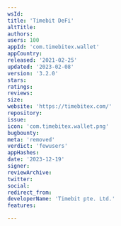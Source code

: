 ```yaml
---
wsId: 
title: 'Timebit DeFi'
altTitle: 
authors: 
users: 100
appId: 'com.timebitex.wallet'
appCountry: 
released: '2021-02-25'
updated: '2023-02-08'
version: '3.2.0'
stars: 
ratings: 
reviews: 
size: 
website: 'https://timebitex.com/'
repository: 
issue: 
icon: 'com.timebitex.wallet.png'
bugbounty: 
meta: 'removed'
verdict: 'fewusers'
appHashes: 
date: '2023-12-19'
signer: 
reviewArchive: 
twitter: 
social: 
redirect_from: 
developerName: 'Timebit pte. Ltd.'
features: 

---
```


